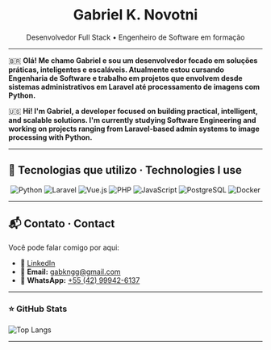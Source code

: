 <h1 align="center">Gabriel K. Novotni</h1>
<p align="center">Desenvolvedor Full Stack • Engenheiro de Software em formação</p>

---

🇧🇷 **Olá! Me chamo Gabriel e sou um desenvolvedor focado em soluções práticas, inteligentes e escaláveis. Atualmente estou cursando Engenharia de Software e trabalho em projetos que envolvem desde sistemas administrativos em Laravel até processamento de imagens com Python.**

🇺🇸 **Hi! I'm Gabriel, a developer focused on building practical, intelligent, and scalable solutions. I'm currently studying Software Engineering and working on projects ranging from Laravel-based admin systems to image processing with Python.**

---

## 🧰 Tecnologias que utilizo · Technologies I use

<div align="center">

![Python](https://img.shields.io/badge/Python-3776AB?style=for-the-badge&logo=python&logoColor=white)
![Laravel](https://img.shields.io/badge/Laravel-F7323F?style=for-the-badge&logo=laravel&logoColor=white)
![Vue.js](https://img.shields.io/badge/Vue.js-42B883?style=for-the-badge&logo=vue.js&logoColor=white)
![PHP](https://img.shields.io/badge/PHP-777BB4?style=for-the-badge&logo=php&logoColor=white)
![JavaScript](https://img.shields.io/badge/JavaScript-F7DF1E?style=for-the-badge&logo=javascript&logoColor=black)
![PostgreSQL](https://img.shields.io/badge/PostgreSQL-4169E1?style=for-the-badge&logo=postgresql&logoColor=white)
![Docker](https://img.shields.io/badge/Docker-0db7ed?style=for-the-badge&logo=docker&logoColor=white)

</div>

---

## 📬 Contato · Contact

Você pode falar comigo por aqui:

- 💼 [LinkedIn](https://www.linkedin.com/in/gabriel-novotni-7759a6214)
- 📧 **Email:** gabkngg@gmail.com
- 💬 **WhatsApp:** [+55 (42) 99942-6137](https://wa.me/5542999426137)

---

### ⭐ GitHub Stats

![Top Langs](https://github-readme-stats.vercel.app/api/top-langs/?username=Geros-Von-Valdo&exclude_repo=repo1,repo2&layout=compact&theme=dark)

<div align="center">

  

</div>

---


